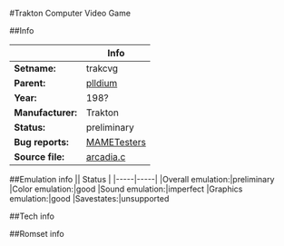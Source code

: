 #Trakton Computer Video Game

##Info

||Info|
|-----|-----|
|**Setname:**|trakcvg
|**Parent:**|[plldium](plldium.md)
|**Year:**|198?
|**Manufacturer:**|Trakton
|**Status:**|preliminary
|**Bug reports:**|[MAMETesters](http://mametesters.org/view_all_set.php?type=1&temporary=y&search=arcadia.c)
|**Source file:**|[arcadia.c](https://github.com/mamedev/mame/blob/master/src/mess/drivers/arcadia.c)

##Emulation info
|| Status |
|-----|-----|
|Overall emulation:|preliminary
|Color emulation:|good
|Sound emulation:|imperfect
|Graphics emulation:|good
|Savestates:|unsupported

##Tech info

##Romset info

<!--- START OF EDITED COMMENT DO NOT TOUCH TEXT ABOVE-->
